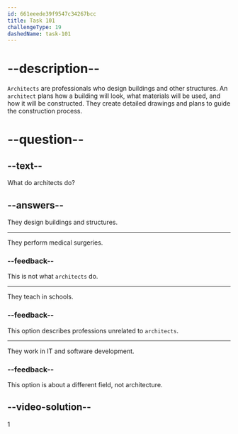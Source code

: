 ```yaml
---
id: 661eeede39f9547c34267bcc
title: Task 101
challengeType: 19
dashedName: task-101
---
```


# --description--

`Architects` are professionals who design buildings and other structures. An `architect` plans how a building will look, what materials will be used, and how it will be constructed. They create detailed drawings and plans to guide the construction process.

# --question--

## --text--

What do architects do?

## --answers--

They design buildings and structures.

---

They perform medical surgeries.

### --feedback--

This is not what `architects` do.

---

They teach in schools.

### --feedback--

This option describes professions unrelated to `architects`.

---

They work in IT and software development.

### --feedback--

This option is about a different field, not architecture.

## --video-solution--

1
